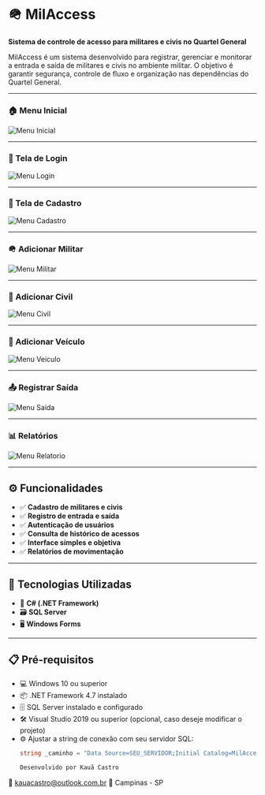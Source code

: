 # 🪖 MilAccess

**Sistema de controle de acesso para militares e civis no Quartel General**

MilAccess é um sistema desenvolvido para registrar, gerenciar e monitorar a entrada e saída de militares e civis no ambiente militar. O objetivo é garantir segurança, controle de fluxo e organização nas dependências do Quartel General.

---

### 🏠 Menu Inicial

![Menu Inicial](https://github.com/user-attachments/assets/922a8657-d3b0-4bef-9aa8-f33260d2d7c3)

---

### 🔐 Tela de Login

![Menu Login](https://github.com/user-attachments/assets/2bbe4503-eec3-4983-840a-af1f603a17ad)


---

### 📝 Tela de Cadastro

![Menu Cadastro](https://github.com/user-attachments/assets/e739c630-890f-4ac4-9d6f-2e3da090893f)


---

### 🪖 Adicionar Militar

![Menu Militar](https://github.com/user-attachments/assets/9cf89417-bc5d-436c-831c-3be6234c018f)


---

### 👤 Adicionar Civil

![Menu Civil](https://github.com/user-attachments/assets/3b5f0ac5-360b-44b6-bf70-7277482ffdfd)


---

### 🚗 Adicionar Veículo

![Menu Veiculo](https://github.com/user-attachments/assets/571a8199-3221-4274-a2f0-23210ae0d3ee)


---

### 📤 Registrar Saída

![Menu Saida](https://github.com/user-attachments/assets/88a9920b-cb1f-4a10-bd34-9f993481938d)


---

### 📊 Relatórios

![Menu Relatorio](https://github.com/user-attachments/assets/bacfa5aa-2f54-4b9e-bbda-976bc195e7e8)


---

## ⚙️ Funcionalidades

- ✅ **Cadastro de militares e civis**
- ✅ **Registro de entrada e saída**
- ✅ **Autenticação de usuários**
- ✅ **Consulta de histórico de acessos**
- ✅ **Interface simples e objetiva**
- ✅ **Relatórios de movimentação**

---

## 🚀 Tecnologias Utilizadas

- 🧠 **C# (.NET Framework)**
- 🗃️ **SQL Server**
- 🖥️ **Windows Forms**

---

## 📋 Pré-requisitos

- 💻 Windows 10 ou superior  
- 📦 .NET Framework 4.7 instalado  
- 🗄️ SQL Server instalado e configurado  
- 🛠️ Visual Studio 2019 ou superior (opcional, caso deseje modificar o projeto)  
- ⚙️ Ajustar a string de conexão com seu servidor SQL:
  ```csharp
  string _caminho = "Data Source=SEU_SERVIDOR;Initial Catalog=MilAccess;Integrated Security=True";

  Desenvolvido por Kauã Castro
📧 kauacastro@outlook.com.br
📍 Campinas - SP

